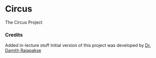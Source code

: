 # Circus
The Circus Project

### Credits


Added in-lecture stuff
Initial version of this project was developed by [Dr. Damith Rajapakse](https://github.com/damithc)